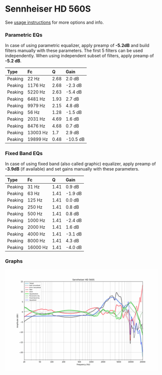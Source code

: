 # Sennheiser HD 560S
See [usage instructions](https://github.com/jaakkopasanen/AutoEq#usage) for more options and info.

### Parametric EQs
In case of using parametric equalizer, apply preamp of **-5.2dB** and build filters manually
with these parameters. The first 5 filters can be used independently.
When using independent subset of filters, apply preamp of **-5.2 dB**.

| Type    | Fc       |    Q | Gain     |
|:--------|:---------|:-----|:---------|
| Peaking | 22 Hz    | 2.68 | 2.0 dB   |
| Peaking | 1176 Hz  | 2.68 | -2.3 dB  |
| Peaking | 5220 Hz  | 2.63 | -5.4 dB  |
| Peaking | 6481 Hz  | 1.93 | 2.7 dB   |
| Peaking | 9979 Hz  | 2.15 | 4.8 dB   |
| Peaking | 56 Hz    | 1.28 | -1.5 dB  |
| Peaking | 2031 Hz  | 4.69 | 1.6 dB   |
| Peaking | 8476 Hz  | 4.68 | 0.7 dB   |
| Peaking | 13003 Hz | 1.7  | 2.9 dB   |
| Peaking | 19899 Hz | 0.48 | -10.5 dB |

### Fixed Band EQs
In case of using fixed band (also called graphic) equalizer, apply preamp of **-3.9dB**
(if available) and set gains manually with these parameters.

| Type    | Fc       |    Q | Gain    |
|:--------|:---------|:-----|:--------|
| Peaking | 31 Hz    | 1.41 | 0.9 dB  |
| Peaking | 63 Hz    | 1.41 | -1.9 dB |
| Peaking | 125 Hz   | 1.41 | 0.0 dB  |
| Peaking | 250 Hz   | 1.41 | 0.8 dB  |
| Peaking | 500 Hz   | 1.41 | 0.8 dB  |
| Peaking | 1000 Hz  | 1.41 | -2.4 dB |
| Peaking | 2000 Hz  | 1.41 | 1.6 dB  |
| Peaking | 4000 Hz  | 1.41 | -3.1 dB |
| Peaking | 8000 Hz  | 1.41 | 4.3 dB  |
| Peaking | 16000 Hz | 1.41 | -4.0 dB |

### Graphs
![](./Sennheiser%20HD%20560S.png)